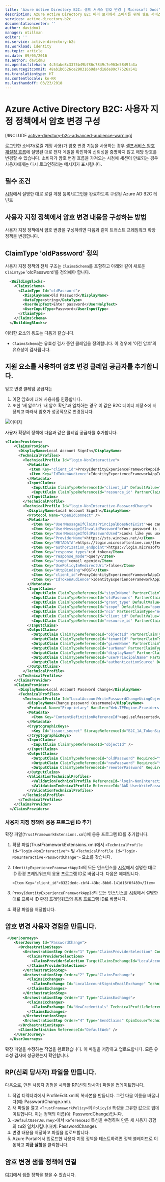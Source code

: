 ```yaml
---
title: 'Azure Active Directory B2C: 셀프 서비스 암호 변경 | Microsoft Docs'
description: Azure Active Directory B2C 미리 보기에서 소비자를 위해 셀프 서비스 암호 변경을 설정하는 방법을 보여주는 항목
services: active-directory-b2c
documentationcenter: ''
author: davidmu1
manager: mtillman
editor: ''
ms.service: active-directory-b2c
ms.workload: identity
ms.topic: article
ms.date: 09/05/2016
ms.author: davidmu
ms.openlocfilehash: 4c54abe8c3375b49b786c7849c7e963e5849fa3a
ms.sourcegitcommit: 48ab1b6526ce290316b9da4d18de00c77526a541
ms.translationtype: HT
ms.contentlocale: ko-KR
ms.lasthandoff: 03/23/2018
---
```

# <a name="azure-active-directory-b2c-configure-password-change-in-custom-policies"></a>Azure Active Directory B2C: 사용자 지정 정책에서 암호 변경 구성  
[!INCLUDE [active-directory-b2c-advanced-audience-warning](../../includes/active-directory-b2c-advanced-audience-warning.md)]

로그인한 소비자(로컬 계정 사용)가 암호 변경 기능을 사용하는 경우 [셀프서비스 암호 재설정 흐름](active-directory-b2c-reference-sspr.md)에 설명된 대로 전자 메일을 확인하여 신뢰성을 증명하지 않고 해당 암호를 변경할 수 있습니다. 소비자가 암호 변경 흐름을 가져오는 시점에 세션이 만료되는 경우 사용자에게는 다시 로그인하라는 메시지가 표시됩니다. 

## <a name="prerequisites"></a>필수 조건

[시작](active-directory-b2c-get-started-custom.md)에서 설명한 대로 로컬 계정 등록/로그인을 완료하도록 구성된 Azure AD B2C 테넌트

## <a name="how-to-configure-password-change-in-custom-policy"></a>사용자 지정 정책에서 암호 변경 내용을 구성하는 방법

사용자 지정 정책에서 암호 변경을 구성하려면 다음과 같이 트러스트 프레임워크 확장 정책을 변경합니다. 

## <a name="define-a-claimtype-oldpassword"></a>ClaimType 'oldPassword' 정의

사용자 지정 정책의 전체 구조는 `ClaimsSchema`를 포함하고 아래와 같이 새로운 `ClaimType` 'oldPassword'를 정의해야 합니다. 

```XML
  <BuildingBlocks>
    <ClaimsSchema>
      <ClaimType Id="oldPassword">
        <DisplayName>Old Password</DisplayName>
        <DataType>string</DataType>
        <UserHelpText>Enter password</UserHelpText>
        <UserInputType>Password</UserInputType>
      </ClaimType>
    </ClaimsSchema>
  </BuildingBlocks>
```

이러한 요소의 용도는 다음과 같습니다.

- `ClaimsSchema`는 유효성 검사 중인 클레임을 정의합니다.  이 경우에 '이전 암호'의 유효성이 검사됩니다. 

## <a name="add-a-password-change-claims-provider-with-its-supporting-elements"></a>지원 요소를 사용하여 암호 변경 클레임 공급자를 추가합니다.

암호 변경 클레임 공급자는

1. 이전 암호에 대해 사용자를 인증합니다.
2. 또한 '새 암호'가 '새 암호 확인'과 일치하는 경우 이 값은 B2C 데이터 저장소에 저장되고 따라서 암호가 성공적으로 변경됩니다. 

![이미지](images/passwordchange.jpg)

사용자 확장의 정책에 다음과 같은 클레임 공급자를 추가합니다. 

```XML
<ClaimsProviders>
    <ClaimsProvider>
      <DisplayName>Local Account SignIn</DisplayName>
      <TechnicalProfiles>
        <TechnicalProfile Id="login-NonInteractive">
          <Metadata>
           <Item Key="client_id">ProxyIdentityExperienceFrameworkAppId</Item>
           <Item Key="IdTokenAudience">IdentityExperienceFrameworkAppId</Item>
          </Metadata>
          <InputClaims>
            <InputClaim ClaimTypeReferenceId="client_id" DefaultValue="ProxyIdentityExperienceFrameworkAppID" />
            <InputClaim ClaimTypeReferenceId="resource_id" PartnerClaimType="resource" DefaultValue="IdentityExperienceFrameworkAppID" />
          </InputClaims>
        </TechnicalProfile>
        <TechnicalProfile Id="login-NonInteractive-PasswordChange">
          <DisplayName>Local Account SignIn</DisplayName>
          <Protocol Name="OpenIdConnect" />
          <Metadata>
            <Item Key="UserMessageIfClaimsPrincipalDoesNotExist">We can't seem to find your account</Item>
            <Item Key="UserMessageIfInvalidPassword">Your password is incorrect</Item>
            <Item Key="UserMessageIfOldPasswordUsed">Looks like you used an old password</Item>
            <Item Key="ProviderName">https://sts.windows.net/</Item>
            <Item Key="METADATA">https://login.microsoftonline.com/{tenant}/.well-known/openid-configuration</Item>
            <Item Key="authorization_endpoint">https://login.microsoftonline.com/{tenant}/oauth2/token</Item>
            <Item Key="response_types">id_token</Item>
            <Item Key="response_mode">query</Item>
            <Item Key="scope">email openid</Item>
            <Item Key="UsePolicyInRedirectUri">false</Item>
            <Item Key="HttpBinding">POST</Item>
            <Item Key="client_id">ProxyIdentityExperienceFrameworkAppId</Item>
            <Item Key="IdTokenAudience">IdentityExperienceFrameworkAppId</Item>
          </Metadata>
          <InputClaims>
            <InputClaim ClaimTypeReferenceId="signInName" PartnerClaimType="username" Required="true" />
            <InputClaim ClaimTypeReferenceId="oldPassword" PartnerClaimType="password" Required="true" />
            <InputClaim ClaimTypeReferenceId="grant_type" DefaultValue="password" />
            <InputClaim ClaimTypeReferenceId="scope" DefaultValue="openid" />
            <InputClaim ClaimTypeReferenceId="nca" PartnerClaimType="nca" DefaultValue="1" />
            <InputClaim ClaimTypeReferenceId="client_id" DefaultValue="ProxyIdentityExperienceFrameworkAppID" />
            <InputClaim ClaimTypeReferenceId="resource_id" PartnerClaimType="resource" DefaultValue="IdentityExperienceFrameworkAppID" />
          </InputClaims>
          <OutputClaims>
            <OutputClaim ClaimTypeReferenceId="objectId" PartnerClaimType="oid" />
            <OutputClaim ClaimTypeReferenceId="tenantId" PartnerClaimType="tid" />
            <OutputClaim ClaimTypeReferenceId="givenName" PartnerClaimType="given_name" />
            <OutputClaim ClaimTypeReferenceId="surName" PartnerClaimType="family_name" />
            <OutputClaim ClaimTypeReferenceId="displayName" PartnerClaimType="name" />
            <OutputClaim ClaimTypeReferenceId="userPrincipalName" PartnerClaimType="upn" />
            <OutputClaim ClaimTypeReferenceId="authenticationSource" DefaultValue="localAccountAuthentication" />
          </OutputClaims>
        </TechnicalProfile>
      </TechnicalProfiles>
    </ClaimsProvider>
    <ClaimsProvider>
      <DisplayName>Local Account Password Change</DisplayName>
      <TechnicalProfiles>
        <TechnicalProfile Id="LocalAccountWritePasswordChangeUsingObjectId">
          <DisplayName>Change password (username)</DisplayName>
          <Protocol Name="Proprietary" Handler="Web.TPEngine.Providers.SelfAssertedAttributeProvider, Web.TPEngine, Version=1.0.0.0, Culture=neutral, PublicKeyToken=null" />
          <Metadata>
            <Item Key="ContentDefinitionReferenceId">api.selfasserted</Item>
          </Metadata>
          <CryptographicKeys>
            <Key Id="issuer_secret" StorageReferenceId="B2C_1A_TokenSigningKeyContainer" />
          </CryptographicKeys>
          <InputClaims>
            <InputClaim ClaimTypeReferenceId="objectId" />
          </InputClaims>
          <OutputClaims>
            <OutputClaim ClaimTypeReferenceId="oldPassword" Required="true" />
            <OutputClaim ClaimTypeReferenceId="newPassword" Required="true" />
            <OutputClaim ClaimTypeReferenceId="reenterPassword" Required="true" />
          </OutputClaims>
          <ValidationTechnicalProfiles>
            <ValidationTechnicalProfile ReferenceId="login-NonInteractive-PasswordChange" />
            <ValidationTechnicalProfile ReferenceId="AAD-UserWritePasswordUsingObjectId" />
          </ValidationTechnicalProfiles>
        </TechnicalProfile>
      </TechnicalProfiles>
    </ClaimsProvider>
  </ClaimsProviders>
```



### <a name="add-the-application-ids-to-your-custom-policy"></a>사용자 지정 정책에 응용 프로그램 ID 추가

확장 파일(`TrustFrameworkExtensions.xml`)에 응용 프로그램 ID를 추가합니다.

1. 확장 파일(TrustFrameworkExtensions.xml)에서 `<TechnicalProfile Id="login-NonInteractive">` 및 `<TechnicalProfile Id="login-NonInteractive-PasswordChange">` 요소를 찾습니다.

2. `IdentityExperienceFrameworkAppId`의 모든 인스턴스를 [시작](active-directory-b2c-get-started-custom.md)에서 설명한 대로 ID 환경 프레임워크의 응용 프로그램 ID로 바꿉니다. 다음은 예제입니다.

   ```
   <Item Key="client_id">8322dedc-cbf4-43bc-8bb6-141d16f0f489</Item>
   ```

3. `ProxyIdentityExperienceFrameworkAppId`의 모든 인스턴스를 [시작](active-directory-b2c-get-started-custom.md)에서 설명한 대로 프록시 ID 환경 프레임워크의 응용 프로그램 ID로 바꿉니다.

4. 확장 파일을 저장합니다.



## <a name="create-a-password-change-user-journey"></a>암호 변경 사용자 경험을 만듭니다.

```XML
 <UserJourneys>
    <UserJourney Id="PasswordChange">
      <OrchestrationSteps>
        <OrchestrationStep Order="1" Type="ClaimsProviderSelection" ContentDefinitionReferenceId="api.idpselections">
          <ClaimsProviderSelections>
            <ClaimsProviderSelection TargetClaimsExchangeId="LocalAccountSigninEmailExchange" />
          </ClaimsProviderSelections>
        </OrchestrationStep>
        <OrchestrationStep Order="2" Type="ClaimsExchange">
          <ClaimsExchanges>
            <ClaimsExchange Id="LocalAccountSigninEmailExchange" TechnicalProfileReferenceId="SelfAsserted-LocalAccountSignin-Email" />
          </ClaimsExchanges>
        </OrchestrationStep>
        <OrchestrationStep Order="3" Type="ClaimsExchange">
          <ClaimsExchanges>
            <ClaimsExchange Id="NewCredentials" TechnicalProfileReferenceId="LocalAccountWritePasswordChangeUsingObjectId" />
          </ClaimsExchanges>
        </OrchestrationStep>
        <OrchestrationStep Order="4" Type="SendClaims" CpimIssuerTechnicalProfileReferenceId="JwtIssuer" />
      </OrchestrationSteps>
      <ClientDefinition ReferenceId="DefaultWeb" />
    </UserJourney>
  </UserJourneys>
```

확장 파일을 수정하는 작업을 완료했습니다. 이 파일을 저장하고 업로드합니다. 모든 유효성 검사에 성공했는지 확인합니다.



## <a name="create-a-relying-party-rp-file"></a>RP(신뢰 당사자) 파일을 만듭니다.

다음으로, 만든 사용자 경험을 시작할 RP(신뢰 당사자) 파일을 업데이트합니다.

1. 작업 디렉터리에서 ProfileEdit.xml의 복사본을 만듭니다. 그런 다음 이름을 바꿉니다(예: PasswordChange.xml).
2. 새 파일을 열고 `<TrustFrameworkPolicy>`의 `PolicyId` 특성을 고유한 값으로 업데이트합니다. 이는 정책의 이름(예: PasswordChange)입니다.
3. `<DefaultUserJourney>`에서 `ReferenceId` 특성을 수정하여 만든 새 사용자 경험의 `Id`와 일치시킵니다(예: PasswordChange).
4. 변경 내용을 저장하고 파일을 업로드합니다.
5. Azure Portal에서 업로드한 사용자 지정 정책을 테스트하려면 정책 블레이드로 이동하고 **지금 실행**을 클릭합니다.




## <a name="link-to-password-change-sample-policy"></a>암호 변경 샘플 정책에 연결

[여기](https://github.com/Azure-Samples/active-directory-b2c-custom-policy-starterpack/tree/master/scenarios/password-change)에서 샘플 정책을 찾을 수 있습니다. 










